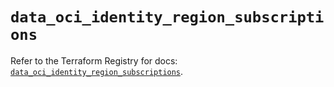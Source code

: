 # `data_oci_identity_region_subscriptions`

Refer to the Terraform Registry for docs: [`data_oci_identity_region_subscriptions`](https://registry.terraform.io/providers/hashicorp/oci/7.19.0/docs/data-sources/identity_region_subscriptions).
